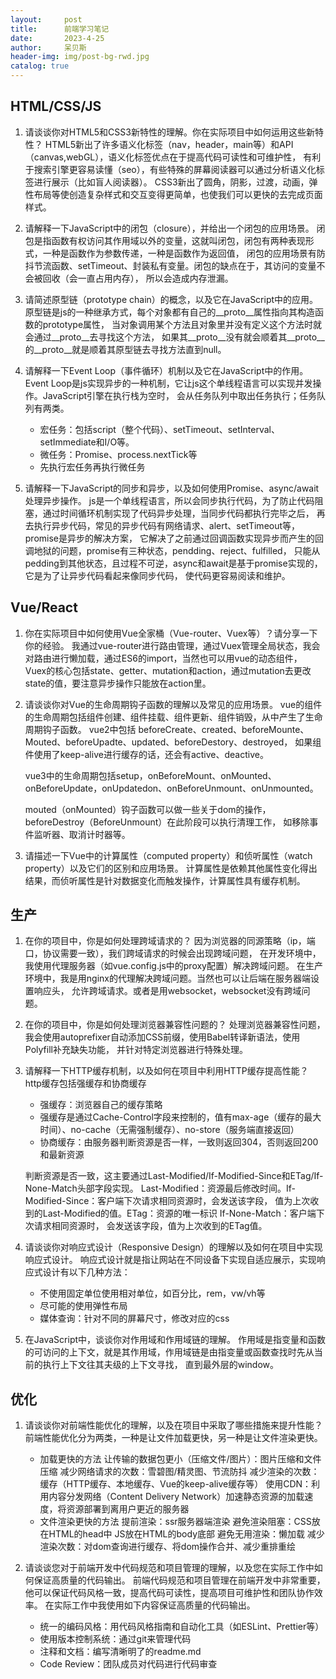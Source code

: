```yaml
---
layout:     post
title:      前端学习笔记
date:       2023-4-25
author:     呆贝斯
header-img: img/post-bg-rwd.jpg
catalog: true
---
```

## HTML/CSS/JS

1. 请谈谈你对HTML5和CSS3新特性的理解。你在实际项目中如何运用这些新特性？
   HTML5新出了许多语义化标签（nav，header，main等）和API（canvas,webGL），语义化标签优点在于提高代码可读性和可维护性，
   有利于搜索引擎更容易读懂（seo），有些特殊的屏幕阅读器可以通过分析语义化标签进行展示（比如盲人阅读器）。
   CSS3新出了圆角，阴影，过渡，动画，弹性布局等使创造复杂样式和交互变得更简单，也使我们可以更快的去完成页面样式。

2. 请解释一下JavaScript中的闭包（closure），并给出一个闭包的应用场景。
   闭包是指函数有权访问其作用域以外的变量，这就叫闭包，闭包有两种表现形式，一种是函数作为参数传递，一种是函数作为返回值，
   闭包的应用场景有防抖节流函数、setTimeout、封装私有变量。闭包的缺点在于，其访问的变量不会被回收（会一直占用内存），
   所以会造成内存泄漏。

3. 请简述原型链（prototype chain）的概念，以及它在JavaScript中的应用。
   原型链是js的一种继承方式，每个对象都有自己的__proto__属性指向其构造函数的prototype属性，
   当对象调用某个方法且对象里并没有定义这个方法时就会通过__proto__去寻找这个方法，
   如果其__proto__没有就会顺着其__proto__的__proto__就是顺着其原型链去寻找方法直到null。

4. 请解释一下Event Loop（事件循环）机制以及它在JavaScript中的作用。
    Event Loop是js实现异步的一种机制，它让js这个单线程语言可以实现并发操作。JavaScript引擎在执行栈为空时，
    会从任务队列中取出任务执行；任务队列有两类。
    * 宏任务：包括script（整个代码）、setTimeout、setInterval、setImmediate和I/O等。
    * 微任务：Promise、process.nextTick等
    * 先执行宏任务再执行微任务

5. 请解释一下JavaScript的同步和异步，以及如何使用Promise、async/await处理异步操作。
   js是一个单线程语言，所以会同步执行代码，为了防止代码阻塞，通过时间循环机制实现了代码异步处理，当同步代码都执行完毕之后，
   再去执行异步代码，常见的异步代码有网络请求、alert、setTimeout等，promise是异步的解决方案，
   它解决了之前通过回调函数实现异步而产生的回调地狱的问题，promise有三种状态，pendding、reject、fulfilled，
   只能从pedding到其他状态，且过程不可逆，async和await是基于promise实现的，它是为了让异步代码看起来像同步代码，
   使代码更容易阅读和维护。

## Vue/React

1. 你在实际项目中如何使用Vue全家桶（Vue-router、Vuex等）？请分享一下你的经验。
    我通过vue-router进行路由管理，通过Vuex管理全局状态，我会对路由进行懒加载，通过ES6的import，当然也可以用vue的动态组件，
    Vuex的核心包括state、getter、mutation和action，通过mutation去更改state的值，要注意异步操作只能放在action里。

2. 请谈谈你对Vue的生命周期钩子函数的理解以及常见的应用场景。
   vue的组件的生命周期包括组件创建、组件挂载、组件更新、组件销毁，从中产生了生命周期钩子函数。
   vue2中包括 beforeCreate、created、beforeMounte、Mouted、beforeUpadte、updated、beforeDestory、destroyed，
   如果组件使用了keep-alive进行缓存的话，还会有active、deactive。

   vue3中的生命周期包括setup，onBeforeMount、onMounted、onBeforeUpdate，onUpdatedon、onBeforeUnmount、onUnmounted。

   mouted（onMounted）钩子函数可以做一些关于dom的操作，beforeDestroy（BeforeUnmount）在此阶段可以执行清理工作，
   如移除事件监听器、取消计时器等。

3. 请描述一下Vue中的计算属性（computed property）和侦听属性（watch property）以及它们的区别和应用场景。
   计算属性是依赖其他属性变化得出结果，而侦听属性是针对数据变化而触发操作，计算属性具有缓存机制。

## 生产

1. 在你的项目中，你是如何处理跨域请求的？
    因为浏览器的同源策略（ip，端口，协议需要一致），我们跨域请求的时候会出现跨域问题，
    在开发环境中，我使用代理服务器（如vue.config.js中的proxy配置）解决跨域问题。
    在生产环境中，我是用nginx的代理解决跨域问题。当然也可以让后端在服务器端设置响应头，
    允许跨域请求。或者是用websocket，websocket没有跨域问题。

2. 在你的项目中，你是如何处理浏览器兼容性问题的？
    处理浏览器兼容性问题，我会使用autoprefixer自动添加CSS前缀，使用Babel转译新语法，使用Polyfill补充缺失功能，
    并针对特定浏览器进行特殊处理。

3. 请解释一下HTTP缓存机制，以及如何在项目中利用HTTP缓存提高性能？
    http缓存包括强缓存和协商缓存

    * 强缓存：浏览器自己的缓存策略
    * 强缓存是通过Cache-Control字段来控制的，值有max-age（缓存的最大时间）、no-cache（无需强制缓存）、no-store（服务端直接返回）
    * 协商缓存：由服务器判断资源是否一样，一致则返回304，否则返回200和最新资源

    判断资源是否一致，这主要通过Last-Modified/If-Modified-Since和ETag/If-None-Match头部字段实现。
    Last-Modified：资源最后修改时间。If-Modified-Since：客户端下次请求相同资源时，会发送该字段，
    值为上次收到的Last-Modified的值。ETag：资源的唯一标识 If-None-Match：客户端下次请求相同资源时，
    会发送该字段，值为上次收到的ETag值。

4. 请谈谈你对响应式设计（Responsive Design）的理解以及如何在项目中实现响应式设计。
   响应式设计就是指让网站在不同设备下实现自适应展示，实现响应式设计有以下几种方法：
   * 不使用固定单位使用相对单位，如百分比，rem，vw/vh等
   * 尽可能的使用弹性布局
   * 媒体查询：针对不同的屏幕尺寸，修改对应的css

5. 在JavaScript中，谈谈你对作用域和作用域链的理解。
   作用域是指变量和函数的可访问的上下文，就是其作用域，作用域链是由指变量或函数查找时先从当前的执行上下文往其夫级的上下文寻找，
   直到最外层的window。

## 优化

1. 请谈谈你对前端性能优化的理解，以及在项目中采取了哪些措施来提升性能？
    前端性能优化分为两类，一种是让文件加载更快，另一种是让文件渲染更快。
    * 加载更快的方法
    让传输的数据包更小（压缩文件/图片）：图片压缩和文件压缩
    减少网络请求的次数：雪碧图/精灵图、节流防抖
    减少渲染的次数：缓存（HTTP缓存、本地缓存、Vue的keep-alive缓存等）
    使用CDN：利用内容分发网络（Content Delivery Network）加速静态资源的加载速度，将资源部署到离用户更近的服务器
    * 文件渲染更快的方法
    提前渲染：ssr服务器端渲染
    避免渲染阻塞：CSS放在HTML的head中 JS放在HTML的body底部
    避免无用渲染：懒加载
    减少渲染次数：对dom查询进行缓存、将dom操作合并、减少重排重绘

2. 请谈谈您对于前端开发中代码规范和项目管理的理解，以及您在实际工作中如何保证高质量的代码输出。
   前端代码规范和项目管理在前端开发中非常重要，他可以保证代码风格一致，提高代码可读性，提高项目可维护性和团队协作效率。
   在实际工作中我使用如下内容保证高质量的代码输出。
   * 统一的编码风格：用代码风格指南和自动化工具（如ESLint、Prettier等）
   * 使用版本控制系统：通过git来管理代码
   * 注释和文档：编写清晰明了的readme.md
   * Code Review：团队成员对代码进行代码审查
